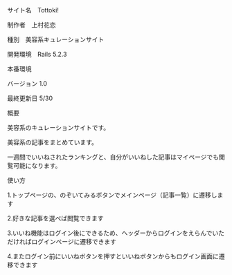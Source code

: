 サイト名　Tottoki!

制作者　上村花恋

種別　美容系キュレーションサイト

開発環境　Rails 5.2.3

本番環境

バージョン 1.0

最終更新日 5/30




概要

美容系のキュレーションサイトです。

美容系の記事をまとめています。

一週間でいいねされたランキングと、自分がいいねした記事はマイページでも閲覧可能になります。




使い方

1.トップページの、のぞいてみるボタンでメインページ（記事一覧）に遷移します

2.好きな記事を選べば閲覧できます

3.いいね機能はログイン後にできるため、ヘッダーからログインをえらんでいただければログインページに遷移できます

4.またログイン前にいいねボタンを押すといいねボタンからもログイン画面に遷移できます
